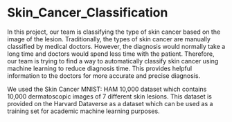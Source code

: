 # Skin_Cancer_Classification

In this project, our team is classifying the type of skin cancer based on the image of the lesion. Traditionally, the types of skin cancer are manually classified by medical doctors. However, the diagnosis would normally take a long time and doctors would spend less time with the patient. Therefore, our team is trying to find a way to automatically classify skin cancer using machine learning to reduce diagnosis time. This provides helpful information to the doctors for more accurate and precise diagnosis. 

We used the Skin Cancer MNIST: HAM 10,000 dataset which contains 10,000 dermatoscopic  images of 7 different skin lesions. This dataset is provided on the Harvard Dataverse as a dataset which can be used as a training set for academic machine learning purposes.

